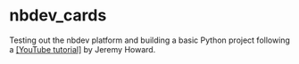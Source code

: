 # nbdev_cards
Testing out the nbdev platform and building a basic Python project following a [[YouTube tutorial]](https://www.youtube.com/watch?v=l7zS8Ld4_iA) by Jeremy Howard.
